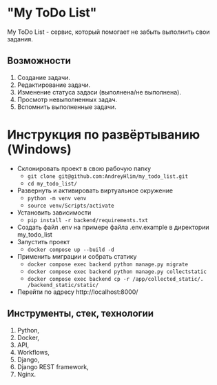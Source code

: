 # "My ToDo List"

My ToDo List - сервис, который помогает не забыть выполнить свои задания.

## Возможности
1. Создание задачи.
2. Редактирование задачи.
3. Изменение статуса задаси (выполнена/не выполнена).
4. Просмотр невыполненных задач.
5. Вспомнить выполненные задачи.

# Инструкция по развёртыванию (Windows)
* Склонировать проект в свою рабочую папку
    - ```git clone git@github.com:AndreyHlim/my_todo_list.git```
    - ```cd my_todo_list/```
* Развернуть и активировать виртуальное окружение
    - ```python -m venv venv```
    - ```source venv/Scripts/activate```
* Установить зависимости
    - ```pip install -r backend/requirements.txt```
* Создать файл .env на примере файла .env.example в директории my_todo_list
* Запустить проект
    - ```docker compose up --build -d```
* Применить миграции и собрать статику
    - ```docker compose exec backend python manage.py migrate```
    - ```docker compose exec backend python manage.py collectstatic```
    - ```docker compose exec backend cp -r /app/collected_static/. /backend_static/static/```
* Перейти по адресу http://localhost:8000/

## Инструменты, стек, технологии
1. Python,
2. Docker,
3. API,
4. Workflows,
5. Django,
6. Django REST framework,
7. Nginx.

